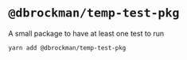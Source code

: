 # `@dbrockman/temp-test-pkg`

A small package to have at least one test to run

```sh
yarn add @dbrockman/temp-test-pkg
```
